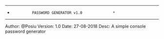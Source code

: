 *****************************************************
*              PASSWORD GENERATOR v1.0              *
*****************************************************
Author: @Posiu
Version: 1.0
Date: 27-08-2018
Desc: A simple console password generator

